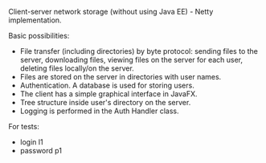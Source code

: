 Client-server network storage (without using Java EE) - Netty implementation.

Basic possibilities:
- File transfer (including directories) by byte protocol: sending files to the server,
downloading files, viewing files on the server for each user, deleting files locally/on the server.
- Files are stored on the server in directories with user names.
- Authentication. A database is used for storing users.
- The client has a simple graphical interface in JavaFX.
- Tree structure inside user's directory on the server.
- Logging is performed in the Auth Handler class.

For tests:
- login l1
- password p1
